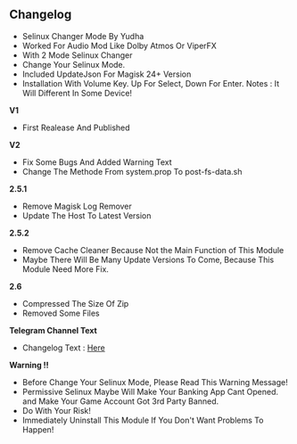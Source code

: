 ## Changelog
* Selinux Changer Mode By Yudha
* Worked For Audio Mod Like Dolby Atmos Or ViperFX
* With 2 Mode Selinux Changer
* Change Your Selinux Mode.
* Included UpdateJson For Magisk 24+ Version
* Installation With Volume Key. Up For Select, Down For Enter. Notes : It Will Different In Some Device!

**V1**
* First Realease And Published

**V2**
* Fix Some Bugs And Added Warning Text
* Change The Methode From system.prop To post-fs-data.sh

**2.5.1**
* Remove Magisk Log Remover
* Update The Host To Latest Version

**2.5.2**
* Remove Cache Cleaner Because Not the Main Function of This Module
* Maybe There Will Be Many Update Versions To Come, Because This Module Need More Fix.

**2.6**
* Compressed The Size Of Zip
* Removed Some Files

**Telegram Channel Text**
* Changelog Text : [Here](https://t.me/gtwprojectx/17)

**Warning !!**
* Before Change Your Selinux Mode, Please Read This Warning Message!
* Permissive Selinux Maybe Will Make Your Banking App Cant Opened. and Make Your Game Account Got 3rd Party Banned.
* Do With Your Risk!
* Immediately Uninstall This Module If You Don't Want Problems To Happen!
